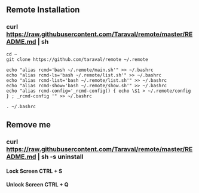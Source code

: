 ## Remote Installation
### curl https://raw.githubusercontent.com/Taraval/remote/master/README.md | sh

    cd ~
    git clone https://github.com/taraval/remote ~/.remote

    echo "alias rcmd='bash ~/.remote/main.sh'" >> ~/.bashrc
    echo "alias rcmd-ls='bash ~/.remote/list.sh'" >> ~/.bashrc
    echo "alias rcmd-list='bash ~/.remote/list.sh'" >> ~/.bashrc
    echo "alias rcmd-show='bash ~/.remote/show.sh'" >> ~/.bashrc
    echo "alias rcmd-config='_rcmd-config() { echo \$1 > ~/.remote/config } ; _rcmd-config '" >> ~/.bashrc

    . ~/.bashrc

## Remove me
### curl https://raw.githubusercontent.com/Taraval/remote/master/README.md | sh -s uninstall

#### Lock Screen CTRL + S
#### Unlock Screen CTRL + Q
